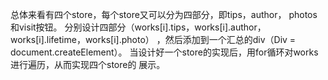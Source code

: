 总体来看有四个store，每个store又可以分为四部分，即tips，author，
photos和visit按钮。
分别设计四部分（works[i].tips，works[i].author，works[i].lifetime，works[i].photo）
，然后添加到一个汇总的div（Div = document.createElement）。
当设计好一个store的实现后，用for循环对works进行遍历，从而实现四个store的
展示。